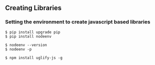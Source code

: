 ## Creating Libraries

### Setting the environment to create javascript based libraries


```
$ pip install upgrade pip
$ pip install nodeenv
```

```
$ nodeenv --version
$ nodeenv -p
```

```
$ npm install uglify-js -g
```
